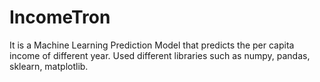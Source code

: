 # IncomeTron
It is a Machine Learning Prediction Model that predicts the per capita income of different year.
Used different libraries such as numpy, pandas, sklearn, matplotlib. 


